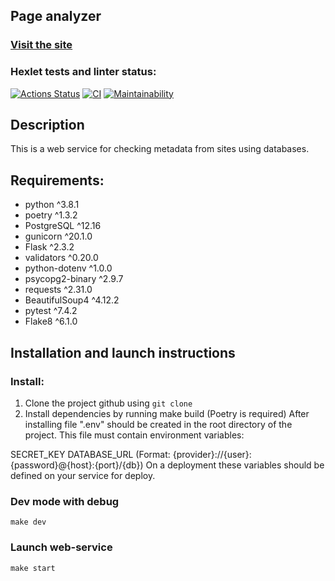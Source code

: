 ## Page analyzer
### [Visit the site](https://page-analyzer-zx8t.onrender.com/)
### Hexlet tests and linter status:
[![Actions Status](https://github.com/BezrezenTLNH/python-project-83/actions/workflows/hexlet-check.yml/badge.svg)](https://github.com/BezrezenTLNH/python-project-83/actions)
[![CI](https://github.com/BezrezenTLNH/python-project-83/actions/workflows/CI.yml/badge.svg)](https://github.com/BezrezenTLNH/python-project-83/actions/workflows/CI.yml)
[![Maintainability](https://api.codeclimate.com/v1/badges/c018d23b6d3aa96ea3a6/maintainability)](https://codeclimate.com/github/BezrezenTLNH/python-project-83/maintainability)

## Description

This is a web service for checking metadata from sites using databases.

## Requirements:
* python ^3.8.1
* poetry ^1.3.2
* PostgreSQL ^12.16
* gunicorn ^20.1.0
* Flask ^2.3.2
* validators ^0.20.0
* python-dotenv ^1.0.0
* psycopg2-binary ^2.9.7
* requests ^2.31.0
* BeautifulSoup4 ^4.12.2
* pytest ^7.4.2
* Flake8 ^6.1.0

## Installation and launch instructions
### Install:

1. Clone the project github using `git clone`
2. Install dependencies by running make build (Poetry is required)
After installing file ".env" should be created in the root directory of the project. This file must contain environment variables:

SECRET_KEY
DATABASE_URL (Format: {provider}://{user}:{password}@{host}:{port}/{db})
On a deployment these variables should be defined on your service for deploy.

### Dev mode with debug

`make dev`

### Launch web-service

`make start`
